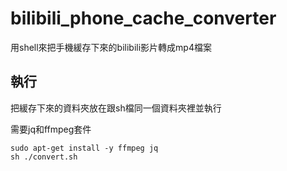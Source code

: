 # bilibili_phone_cache_converter
用shell來把手機緩存下來的bilibili影片轉成mp4檔案

## 執行
把緩存下來的資料夾放在跟sh檔同一個資料夾裡並執行

需要jq和ffmpeg套件
```shell
sudo apt-get install -y ffmpeg jq
sh ./convert.sh
```
